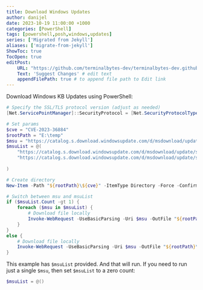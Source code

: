 ```yaml
---
title: Download Windows Updates
author: danijel
date: 2023-10-19 11:00:00 +1000
categories: [PowerShell]
tags: [powershell,posh,windows,updates]
series: ['Migrated from Jekyll']
aliases: ['migrate-from-jekyll']
ShowToc: true
TocOpen: true
editPost:
    URL: "https://github.com/terminalbytes-dev/terminalbytes-dev.github.io/tree/main/content"
    Text: 'Suggest Changes' # edit text
    appendFilePath: true # to append file path to Edit link
---
```


Download Windows KB Updates using PowerShell:

```powershell
# Specify the SSL/TLS protocol version (adjust as needed)
[Net.ServicePointManager]::SecurityProtocol = [Net.SecurityProtocolType]::Tls12

# Set params
$cve = "CVE-2023-36884"
$rootPath = "E:\temp"
$msu = "https://catalog.s.download.windowsupdate.com/d/msdownload/update/software/secu/2023/10/windows10.0-kb5031362-x64_d5547372d929a0cfcd12559f75d03507ce6c5d8b.msu"
$msuList = @(
    "https://catalog.s.download.windowsupdate.com/d/msdownload/update/software/secu/2023/09/windows10.0-kb5030504-x64_5451b059e3ada37433b65b36ab51bc4c785aab47.msu",
    "https://catalog.s.download.windowsupdate.com/d/msdownload/update/software/secu/2023/10/windows10.0-kb5031362-x64_d5547372d929a0cfcd12559f75d03507ce6c5d8b.msu"
    
)

# Create directory
New-Item -Path "${rootPath}\${cve}" -ItemType Directory -Force -Confirm:$false

# Switch between msu and msuList
if ($msuList.Count -gt 1) {
    foreach ($msu in $msuList) {
        # Download file locally
        Invoke-WebRequest -UseBasicParsing -Uri $msu -OutFile "${rootPath}\${cve}\$(Split-Path -Path $msu -Leaf)"
    }
}
else {
    # Download file locally
    Invoke-WebRequest -UseBasicParsing -Uri $msu -OutFile "${rootPath}\${cve}\$(Split-Path -Path $msu -Leaf)"
}
```

This example has `$msuList` provided. And that will run. If you need to run just a single `$msu`, then set `$msuList` to a zero count:

```powershell
$msuList = @()
```